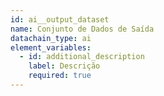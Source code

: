 ```yaml
---
id: ai__output_dataset
name: Conjunto de Dados de Saída
datachain_type: ai
element_variables:
  - id: additional_description
    label: Descrição
    required: true
---
```

